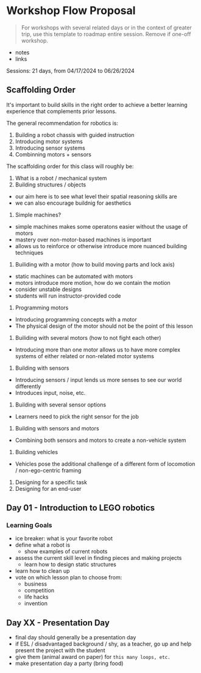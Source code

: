 # Workshop Flow Proposal

> For workshops with several related days or in the context of greater trip, use this template to roadmap entire session. Remove if one-off workshop.

- notes
- links

Sessions: 21 days, from 04/17/2024 to 06/26/2024

## Scaffolding Order
It's important to build skills in the right order to achieve a better learning
experience that complements prior lessons.

The general recommendation for robotics is:
1. Building a robot chassis with guided instruction
1. Introducing motor systems
1. Introducing sensor systems
1. Combinning motors + sensors

The scaffolding order for this class will roughly be:

1. What is a robot / mechanical system
1. Building structures / objects
  - our aim here is to see what level their spatial reasoning skills are
  - we can also encourage buildnig for aesthetics
1. Simple machines?
  - simple machines makes some operatons easier without the usage of motors
  - mastery over non-motor-based machines is important
  - allows us to reinforce or otherwise introduce more nuanced building 
    techniques
1. Builiding with a motor (how to build moving parts and lock axis)
  - static machines can be automated with motors
  - motors introduce more motion, how do we contain the motion
  - consider unstable designs
  - students will run instructor-provided code
1. Programming motors
  - Introducing programming concepts with a motor
  - The physical design of the motor should not be the point of this lesson
1. Builiding with several motors (how to not fight each other)
  - Introducing more than one motor allows us to have more complex systems of 
    either related or non-related motor systems
1. Building with sensors
  - Introducing sensors / input lends us more senses to see our world differently
  - Introduces input, noise, etc.
1. Building with several sensor options
  - Learners need to pick the right sensor for the job
1. Building with sensors and motors
  - Combining both sensors and motors to create a non-vehicle system
1. Building vehicles
  - Vehicles pose the additional challenge of a different form of locomotion / 
    non-ego-centric framing
1. Designing for a specific task
1. Designing for an end-user

## Day 01 - Introduction to LEGO robotics
### Learning Goals
- ice breaker: what is your favorite robot
- define what a robot is
  - show examples of current robots
- assess the current skill level in finding pieces and making projects
  - learn how to design static structures
- learn how to clean up
- vote on which lesson plan to choose from:
  - business
  - competition
  - life hacks
  - invention

## Day XX - Presentation Day
- final day should generally be a presentation day
- if ESL / disadvantaged background / shy, as a teacher, go up and help present the project with the student
- give them (animal award on paper) for `this many loops, etc.`
- make presentation day a party (bring food)